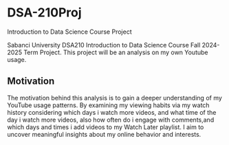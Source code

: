 # DSA-210Proj
Introduction to Data Science Course Project

Sabanci University DSA210 Introduction to Data Science Course Fall 2024-2025 Term Project.
This project will be an analysis on my own Youtube usage.

## Motivation

The motivation behind this analysis is to gain a deeper understanding of my YouTube usage patterns. By examining my viewing habits via my watch history considering which days i watch more videos, and what time of the day i watch more videos, also how often do i engage with comments,and  which days and times i add videos to my Watch Later playlist. I aim to uncover meaningful insights about my online behavior and interests.
